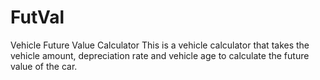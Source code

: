 # FutVal
Vehicle Future Value Calculator
This is a vehicle calculator that takes the vehicle amount, depreciation rate and vehicle age to calculate the future value of the car.
